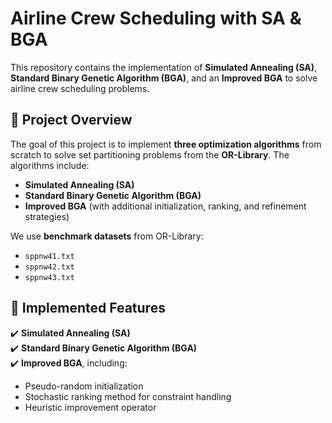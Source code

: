 # Airline Crew Scheduling with SA & BGA

This repository contains the implementation of **Simulated Annealing (SA)**, **Standard Binary Genetic Algorithm (BGA)**, and an **Improved BGA** to solve airline crew scheduling problems.

## 📌 Project Overview
The goal of this project is to implement **three optimization algorithms** from scratch to solve set partitioning problems from the **OR-Library**. The algorithms include:
- **Simulated Annealing (SA)**
- **Standard Binary Genetic Algorithm (BGA)**
- **Improved BGA** (with additional initialization, ranking, and refinement strategies)

We use **benchmark datasets** from OR-Library:
- `sppnw41.txt`
- `sppnw42.txt`
- `sppnw43.txt`

## 🔧 Implemented Features
✔️ **Simulated Annealing (SA)**  
✔️ **Standard Binary Genetic Algorithm (BGA)**  
✔️ **Improved BGA**, including:  
   - Pseudo-random initialization  
   - Stochastic ranking method for constraint handling  
   - Heuristic improvement operator  
